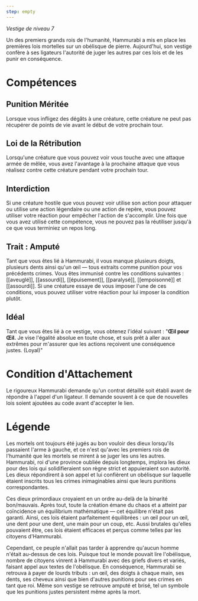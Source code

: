 ```yaml
---
step: empty
---
```

*Vestige de niveau 7*

Un des premiers grands rois de l'humanité, Hammurabi a mis en place les premières lois mortelles sur un obélisque de pierre. Aujourd'hui, son vestige confère à ses ligateurs l'autorité de juger les autres par ces lois et de les punir en conséquence.

# Compétences

## Punition Méritée
Lorsque vous infligez des dégâts à une créature, cette créature ne peut pas récupérer de points de vie avant le début de votre prochain tour.

## Loi de la Rétribution
Lorsqu'une créature que vous pouvez voir vous touche avec une attaque armée de mêlée, vous avez l'avantage à la prochaine attaque que vous réalisez contre cette créature pendant votre prochain tour.

## Interdiction
Si une créature hostile que vous pouvez voir utilise son action pour attaquer ou utilise une action légendaire ou une action de repère, vous pouvez utiliser votre réaction pour empêcher l'action de s'accomplir. Une fois que vous avez utilisé cette compétence, vous ne pouvez pas la réutiliser jusqu'à ce que vous terminiez un repos long.

## Trait : Amputé
Tant que vous êtes lié à Hammurabi, il vous manque plusieurs doigts, plusieurs dents ainsi qu'un œil — tous extraits comme punition pour vos précédents crimes. Vous êtes immunisé contre les conditions suivantes : [[aveuglé]], [[assourdi]], [[épuisement]], [[paralysé]], [[empoisonné]] et [[assourdi]]. Si une créature essaye de vous imposer l'une de ces conditions, vous pouvez utiliser votre réaction pour lui imposer la condition plutôt.

## Idéal
Tant que vous êtes lié à ce vestige, vous obtenez l'idéal suivant : "**Œil pour Œil.** Je vise l'égalité absolue en toute chose, et suis prêt à aller aux extrêmes pour m'assurer que les actions reçoivent une conséquence justes. (Loyal)"

# Condition d'Attachement
Le rigoureux Hammurabi demande qu'un contrat détaillé soit établi avant de répondre à l'appel d'un ligateur. Il demande souvent à ce que de nouvelles lois soient ajoutées au code avant d'accepter le lien.

# Légende
Les mortels ont toujours été jugés au bon vouloir des dieux lorsqu'ils passaient l'arme à gauche, et ce n'est qu'avec les premiers rois de l'humanité que les mortels se mirent à se juger les uns les autres. Hammurabi, roi d'une province oubliée depuis longtemps, implora les dieux pour des lois qui solidifieraient son règne strict et appuieraient son autorité. Les dieux répondirent à son appel et lui confièrent un obélisque sur laquelle étaient inscrits tous les crimes inimaginables ainsi que leurs punitions correspondantes.

Ces dieux primordiaux croyaient en un ordre au-delà de la binarité bon/mauvais. Après tout, toute la création émane du chaos et a atteint par coïncidence un équilibrium mathématique — cet équilibre n'était pas garanti. Ainsi, ces lois étaient parfaitement équilibrées : un œil pour un œil, une dent pour une dent, une main pour un coup, etc. Aussi brutales qu'elles pouvaient être, ces lois étaient efficaces et perçus comme telles par les citoyens d'Hammurabi. 

Cependant, ce peuple n'allait pas tarder à apprendre qu'aucun homme n'était au-dessus de ces lois. Puisque tout le monde pouvait lire l'obélisque, nombre de citoyens vinrent à Hammurabi avec des griefs divers et variés, faisant appel aux textes de l'obélisque. En conséquence, Hammurabi se retrouva à payer de lourds tributs : un œil, des doigts à chaque main, ses dents, ses cheveux ainsi que bien d'autres punitions pour ses crimes en tant que roi. Même son vestige se retrouve amputé et brisé, tel un symbole que les punitions justes persistent même après la mort.